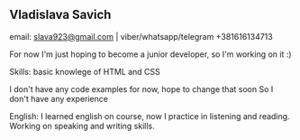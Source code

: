 ## Vladislava Savich

email: slava923@gmail.com | viber/whatsapp/telegram +381616134713

For now I'm just hoping to become a junior developer, so I'm working on it :)

Skills: basic knowlege of HTML and CSS

I don't have any code examples for now, hope to change that soon
So I don't have any experience

English: I learned english on course, now I practice in listening and reading. Working on speaking and writing skills.

